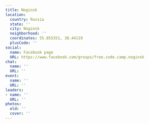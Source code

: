 ```yaml
---
title: Noginsk
location:
  country: Russia
  state: ''
  city: Noginsk
  neighborhood: ''
  coordinates: 55.855351, 38.44119
  plusCode: ''
social:
  name: Facebook page
  URL: https://www.facebook.com/groups/free.code.camp.noginsk
chat:
  name: ''
  URL: ''
event:
  name: ''
  URL: ''
leaders:
- name: ''
  URL: ''
photos:
  old: ''
  cover: ''
---
```

